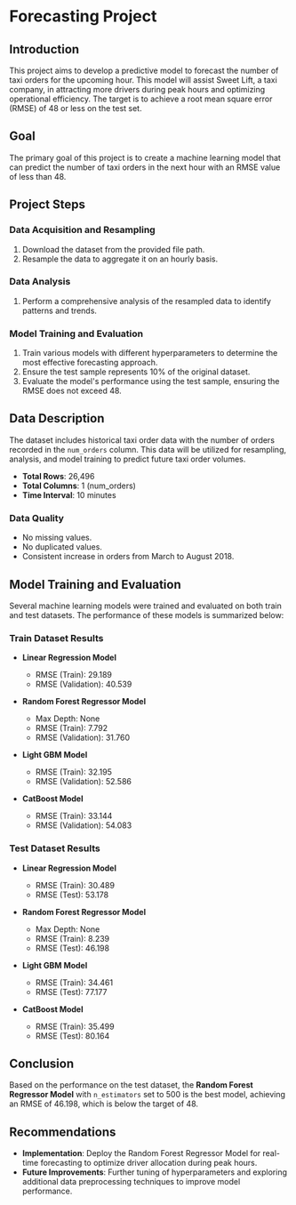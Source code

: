 # Forecasting Project

## Introduction

This project aims to develop a predictive model to forecast the number of taxi orders for the upcoming hour. This model will assist Sweet Lift, a taxi company, in attracting more drivers during peak hours and optimizing operational efficiency. The target is to achieve a root mean square error (RMSE) of 48 or less on the test set.

## Goal

The primary goal of this project is to create a machine learning model that can predict the number of taxi orders in the next hour with an RMSE value of less than 48.

## Project Steps

### Data Acquisition and Resampling

1. Download the dataset from the provided file path.
2. Resample the data to aggregate it on an hourly basis.

### Data Analysis

1. Perform a comprehensive analysis of the resampled data to identify patterns and trends.

### Model Training and Evaluation

1. Train various models with different hyperparameters to determine the most effective forecasting approach.
2. Ensure the test sample represents 10% of the original dataset.
3. Evaluate the model's performance using the test sample, ensuring the RMSE does not exceed 48.

## Data Description

The dataset includes historical taxi order data with the number of orders recorded in the `num_orders` column. This data will be utilized for resampling, analysis, and model training to predict future taxi order volumes.

- **Total Rows**: 26,496
- **Total Columns**: 1 (num_orders)
- **Time Interval**: 10 minutes

### Data Quality

- No missing values.
- No duplicated values.
- Consistent increase in orders from March to August 2018.

## Model Training and Evaluation

Several machine learning models were trained and evaluated on both train and test datasets. The performance of these models is summarized below:

### Train Dataset Results

- **Linear Regression Model**
  - RMSE (Train): 29.189
  - RMSE (Validation): 40.539

- **Random Forest Regressor Model**
  - Max Depth: None
  - RMSE (Train): 7.792
  - RMSE (Validation): 31.760

- **Light GBM Model**
  - RMSE (Train): 32.195
  - RMSE (Validation): 52.586

- **CatBoost Model**
  - RMSE (Train): 33.144
  - RMSE (Validation): 54.083

### Test Dataset Results

- **Linear Regression Model**
  - RMSE (Train): 30.489
  - RMSE (Test): 53.178

- **Random Forest Regressor Model**
  - Max Depth: None
  - RMSE (Train): 8.239
  - RMSE (Test): 46.198

- **Light GBM Model**
  - RMSE (Train): 34.461
  - RMSE (Test): 77.177

- **CatBoost Model**
  - RMSE (Train): 35.499
  - RMSE (Test): 80.164

## Conclusion

Based on the performance on the test dataset, the **Random Forest Regressor Model** with `n_estimators` set to 500 is the best model, achieving an RMSE of 46.198, which is below the target of 48.

## Recommendations

- **Implementation**: Deploy the Random Forest Regressor Model for real-time forecasting to optimize driver allocation during peak hours.
- **Future Improvements**: Further tuning of hyperparameters and exploring additional data preprocessing techniques to improve model performance.
